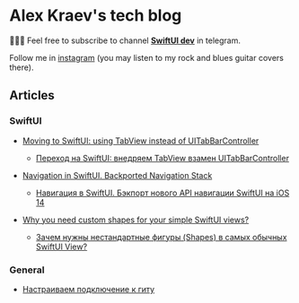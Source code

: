 # Alex Kraev's tech blog

👨🏻‍💻 Feel free to subscribe to channel **[SwiftUI dev](https://t.me/swiftui_dev)** in telegram.

Follow me in [instagram](http://instagram.com/lexkraev) (you may listen to my rock and blues guitar covers there).

## Articles

### SwiftUI

- [Moving to SwiftUI: using TabView instead of UITabBarController](https://c-villain.github.io/SwiftUI/using%20TabView%20instead%20of%20UITabBarController)
    - [Переход на SwiftUI: внедряем TabView взамен UITabBarController](https://c-villain.github.io/SwiftUI/using%20TabView%20instead%20of%20UITabBarController%20russian)

- [Navigation in SwiftUI. Backported Navigation Stack](https://c-villain.github.io/SwiftUI/BackportedNavigationStack)
    - [Навигация в SwiftUI. Бэкпорт нового API навигации SwiftUI на iOS 14](https://c-villain.github.io/SwiftUI/BackportedNavigationStack_rus)

- [Why you need custom shapes for your simple SwiftUI views?](https://c-villain.github.io/SwiftUI/shapes)
    - [Зачем нужны нестандартные фигуры (Shapes) в самых обычных SwiftUI View?](https://c-villain.github.io/SwiftUI/shapes_rus)

### General

- [Настраиваем подключение к гиту](https://c-villain.github.io/General/setting_up_connection_to_gitlab_rus)
